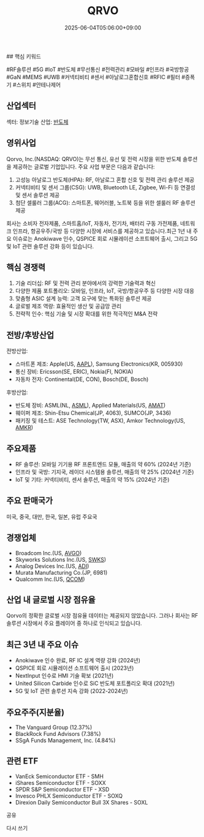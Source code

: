﻿---
title: "QRVO"
date: 2025-06-04T05:06:00+09:00
lastmod: 2025-06-04T05:06:00+09:00
type: docs
sidebar:
  open: true
weight: 723
---
<div style="display:none">
  <meta property="article:published_time" content="2025-06-03T20:06:00Z" />
  <meta property="article:modified_time" content="2025-06-03T20:06:00Z" />
</div>
## 핵심 키워드

#RF솔루션 #5G #IoT #반도체 #무선통신 #전력관리 #모바일 #인프라 #국방항공 #GaN #MEMS #UWB #커넥티비티 #센서 #아날로그혼합신호 #RFIC #필터 #증폭기 #스위치 #안테나제어

## 산업섹터

섹터: 정보기술
산업: [반도체](/industry-study/반도체/)

## 영위사업

Qorvo, Inc.(NASDAQ: QRVO)는 무선 통신, 유선 및 전력 시장을 위한 반도체 솔루션을 제공하는 글로벌 기업입니다. 주요 사업 부문은 다음과 같습니다:

1. 고성능 아날로그 반도체(HPA): RF, 아날로그 혼합 신호 및 전력 관리 솔루션 제공
2. 커넥티비티 및 센서 그룹(CSG): UWB, Bluetooth LE, Zigbee, Wi-Fi 등 연결성 및 센서 솔루션 제공
3. 첨단 셀룰러 그룹(ACG): 스마트폰, 웨어러블, 노트북 등을 위한 셀룰러 RF 솔루션 제공

회사는 소비자 전자제품, 스마트홈/IoT, 자동차, 전기차, 배터리 구동 가전제품, 네트워크 인프라, 항공우주/국방 등 다양한 시장에 서비스를 제공하고 있습니다.최근 1년 내 주요 이슈로는 Anokiwave 인수, QSPICE 회로 시뮬레이션 소프트웨어 출시, 그리고 5G 및 IoT 관련 솔루션 강화 등이 있습니다.

## 핵심 경쟁력

1. 기술 리더십: RF 및 전력 관리 분야에서의 강력한 기술력과 혁신
2. 다양한 제품 포트폴리오: 모바일, 인프라, IoT, 국방/항공우주 등 다양한 시장 대응
3. 맞춤형 ASIC 설계 능력: 고객 요구에 맞는 특화된 솔루션 제공
4. 글로벌 제조 역량: 효율적인 생산 및 공급망 관리
5. 전략적 인수: 핵심 기술 및 시장 확대를 위한 적극적인 M&A 전략

## 전방/후방산업

전방산업:

- 스마트폰 제조: Apple(US, [AAPL](/company-analysis/aapl/)), Samsung Electronics(KR, 005930)
- 통신 장비: Ericsson(SE, ERIC), Nokia(FI, NOKIA)
- 자동차 전자: Continental(DE, CON), Bosch(DE, Bosch)

후방산업:

- 반도체 장비: ASML(NL, [ASML](/company-analysis/asml/)), Applied Materials(US, [AMAT](/company-analysis/amat/))
- 웨이퍼 제조: Shin-Etsu Chemical(JP, 4063), SUMCO(JP, 3436)
- 패키징 및 테스트: ASE Technology(TW, ASX), Amkor Technology(US, [AMKR](/company-analysis/amkr/))

## 주요제품

- RF 솔루션: 모바일 기기용 RF 프론트엔드 모듈, 매출의 약 60% (2024년 기준)
- 인프라 및 국방: 기지국, 레이더 시스템용 솔루션, 매출의 약 25% (2024년 기준)
- IoT 및 기타: 커넥티비티, 센서 솔루션, 매출의 약 15% (2024년 기준)

## 주요 판매국가

미국, 중국, 대만, 한국, 일본, 유럽 주요국

## 경쟁업체

- Broadcom Inc.(US, [AVGO](/company-analysis/avgo/))
- Skyworks Solutions Inc.(US, [SWKS](/company-analysis/swks/))
- Analog Devices Inc.(US, [ADI](/company-analysis/adi/))
- Murata Manufacturing Co.(JP, 6981)
- Qualcomm Inc.(US, [QCOM](/company-analysis/qcom/))

## 산업 내 글로벌 시장 점유율

Qorvo의 정확한 글로벌 시장 점유율 데이터는 제공되지 않았습니다. 그러나 회사는 RF 솔루션 시장에서 주요 플레이어 중 하나로 인식되고 있습니다.

## 최근 3년 내 주요 이슈

- Anokiwave 인수 완료, RF IC 설계 역량 강화 (2024년)
- QSPICE 회로 시뮬레이션 소프트웨어 출시 (2023년)
- NextInput 인수로 HMI 기술 확보 (2021년)
- United Silicon Carbide 인수로 SiC 반도체 포트폴리오 확대 (2021년)
- 5G 및 IoT 관련 솔루션 지속 강화 (2022-2024년)

## 주요주주(지분율)

- The Vanguard Group (12.37%)
- BlackRock Fund Advisors (7.38%)
- SSgA Funds Management, Inc. (4.84%)

## 관련 ETF

- VanEck Semiconductor ETF - SMH
- iShares Semiconductor ETF - SOXX
- SPDR S&P Semiconductor ETF - XSD
- Invesco PHLX Semiconductor ETF - SOXQ
- Direxion Daily Semiconductor Bull 3X Shares - SOXL

공유

다시 쓰기
